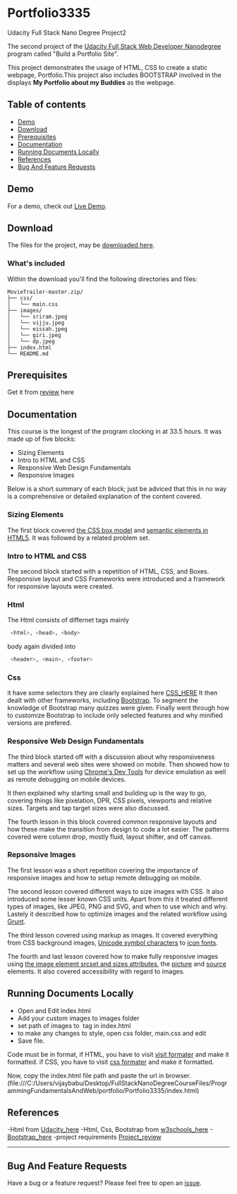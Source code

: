 # Portfolio3335
Udacity Full Stack Nano Degree Project2

The second project of the [Udacity Full Stack Web Developer Nanodegree](https://in.udacity.com/course/full-stack-web-developer-nanodegree--nd004) program called "Build a Portfolio Site".

This project demonstrates the usage of  HTML, CSS to create a static webpage, Portfolio.This project also includes BOOTSTRAP involved in the displays **My Portfolio about my Buddies**  as the webpage.

## Table of contents

- [Demo](#demo)
- [Download](#download)
- [Prerequisites](#prerequisites)
- [Documentation](#documentation)
- [Running Documents Locally](#running-documents-locally)
- [References](#references)
- [Bug And Feature Requests](#bug-and-feature-requests)

## Demo

For a demo, check out [Live Demo](http://htmlpreview.github.io/?https://github.com/vijju3335/Portfolio3335/blob/master/index.html).

## Download

The files for the project, may be [downloaded here](https://github.com/vijju3335/Portfolio3335/archive/master.zip).

### What's included

Within the download you'll find the following directories and files:

```
MovieTrailer-master.zip/
├── css/
│   └── main.css
├── images/
│   └── sriram.jpeg
│   └── vijju.jpeg
│   └── eissah.jpeg
│   └── giri.jpeg
│   └── dp.jpeg
├── index.html
└── README.md
```
## Prerequisites

Get it from [review](https://review.udacity.com/#!/rubrics/45/view) here

## Documentation
This course is the longest of the program clocking in at 33.5 hours. It was made up of five blocks:

* Sizing Elements
* Intro to HTML and CSS
* Responsive Web Design Fundamentals
* Responsive Images

Below is a short summary of each block; just be adviced that this in no way is a comprehensive or detailed explanation of the content covered.

### Sizing Elements
The first block covered [the CSS box model](https://developer.mozilla.org/en-US/docs/Web/CSS/CSS_Box_Model/Introduction_to_the_CSS_box_model) and [semantic elements in HTML5](https://developer.mozilla.org/en-US/docs/Web/Guide/HTML/HTML5). It was followed by a related problem set.

### Intro to HTML and CSS
The second block started with a repetition of HTML, CSS, and Boxes. Responsive layout and CSS Frameworks were introduced and a framework for responsive layouts were created.

### Html

The Html consists of differnet tags mainly 
```bash
 <html>, <head>, <body> 
 ```
 body again divided into 
 ```bash
  <header>, <main>, <footer> 
 ```
### Css

it have some selectors they are clearly explained here [CSS_HERE](https://css-tricks.com/almanac/)
It then dealt with other frameworks, including [Bootstrap](http://getbootstrap.com/). To segment the knowledge of Bootstrap many quizzes were given. Finally went through how to customize Bootstrap to include only selected features and why minified versions are prefered.

### Responsive Web Design Fundamentals
The third block started off with a discussion about why responsiveness matters and several web sites were showed on mobile. Then showed how to set up the workflow using [Chrome's Dev Tools](https://developer.chrome.com/devtools) for device emulation as well as remote debugging on mobile devices.

It then explained why starting small and building up is the way to go, covering things like pixelation, DPR, CSS pixels, viewports and relative sizes. Targets and tap target sizes were also discussed.

The fourth lesson in this block covered common responsive layouts and how these make the transition from design to code a lot easier. The patterns covered were column drop, mostly fluid, layout shifter, and off canvas.

### Repsonsive Images
The first lesson was a short repetition covering the importance of responsive images and how to setup remote debugging on mobile.

The second lesson covered different ways to size images with CSS. It also introduced some lesser known CSS units. Apart from this it treated different types of images, like JPEG, PNG and SVG, and when to use which and why. Lastely it described how to optimize images and the related workflow using [Grunt](http://gruntjs.com/).

The third lesson covered using markup as images. It covered everything from CSS background images, [Unicode symbol characters](http://unicode-table.com/en/#control-character) to [icon fonts](https://fonts.google.com/).

The fourth and last lesson covered how to make fully responsive images using [the image element srcset and sizes attributes](https://developer.mozilla.org/en-US/docs/Web/HTML/Element/img), the [picture](https://developer.mozilla.org/en-US/docs/Web/HTML/Element/picture) and [source](https://developer.mozilla.org/en-US/docs/Web/HTML/Element/source) elements. It also covered accessibility with regard to images.

## Running Documents Locally
- Open and Edit index.html
- Add your custom images to images folder
- set path of images to <img> tag in index.html
- to make any changes to style, open css folder, main.css and edit
- Save file.

Code must be in format, 
if HTML, you have to visit [visit formater](https://validator.w3.org/) and make it formatted.
if CSS, you have to visit [css formater](https://jigsaw.w3.org/css-validator/) and make it formatted.

Now, copy the index.html file path and paste the url in browser.(file:///C:/Users/vijaybabu/Desktop/FullStackNanoDegreeCourseFiles/ProgrammingFundamentalsAndWeb/portfolio/Portfolio3335/index.html)

## References 

-Html from [Udacity_here](http://udacity.github.io/frontend-nanodegree-styleguide/) 
-Html, Css, Bootstrap from [w3schools_here](https://www.w3schools.com) 
-[Bootstrap_here](https://getbootstrap.com/docs/4.0/getting-started/introduction/) 
-project requirements [Project_review](https://review.udacity.com/#!/rubrics/45/view)

---

## Bug And Feature Requests
Have a bug or a feature request? Please feel free to open an [issue](https://github.com/vijju3335/MovieTrailer/issues/new).
